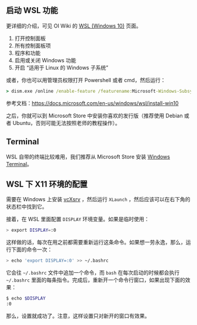 ## 启动 WSL 功能

更详细的介绍，可见 OI Wiki 的 [WSL (Windows 10)](https://oi-wiki.org/tools/wsl/) 页面。

1. 打开控制面板
2. 所有控制面板项
3. 程序和功能
4. 启用或关闭 Windows 功能
5. 开启 “适用于 Linux 的 Windows 子系统”

或者，你也可以用管理员权限打开 Powershell 或者 cmd，然后运行：

```cmd
> dism.exe /online /enable-feature /featurename:Microsoft-Windows-Subsystem-Linux /all /norestart
```

参考文档：https://docs.microsoft.com/en-us/windows/wsl/install-win10

之后，你就可以到 Microsoft Store 中安装你喜欢的发行版（推荐使用 Debian 或者 Ubuntu，否则可能无法按照老师的教程操作）。

## Terminal

WSL 自带的终端比较难用，我们推荐从 Microsoft Store 安装 [Windows Terminal](https://www.microsoft.com/zh-cn/p/windows-terminal/9n0dx20hk701)。

## WSL 下 X11 环境的配置

需要在 Windows 上安装 [vcXsrv](https://sourceforge.net/projects/vcxsrv/files/) ，然后运行 `XLaunch` ，然后应该可以在右下角的状态栏中找到它。

接着，在 WSL 里面配置 `DISPLAY` 环境变量。如果是临时使用：

```bash
> export DISPLAY=:0
```

这样做的话，每次在用之前都需要重新运行这条命令。如果想一劳永逸，那么，运行下面的命令一次：

```bash
> echo 'export DISPLAY=:0' >> ~/.bashrc
```

它会往 `~/.bashrc` 文件中追加一个命令，而 `bash` 在每次启动的时候都会执行 `~/.bashrc` 里面的每条指令。完成后，重新开一个命令行窗口，如果出现下面的效果：

```bash
$ echo $DISPLAY
:0
```

那么，设置就成功了。注意，这样设置只对新开的窗口有效果。

